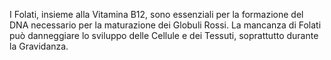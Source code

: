I Folati, insieme alla Vitamina B12, sono essenziali per la formazione del DNA necessario per la maturazione dei Globuli Rossi. La mancanza di Folati
può danneggiare lo sviluppo delle Cellule e dei Tessuti, soprattutto durante la Gravidanza.
